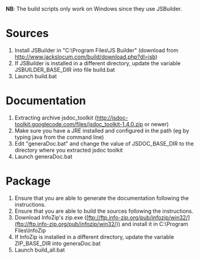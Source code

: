 **NB**: The build scripts only work on Windows since they use JSBuilder.

# Sources #
  1. Install JSBuilder in "C:\Program Files\JS Builder" (download from http://www.jackslocum.com/build/download.php?dl=jsb)
  1. If JSBuilder is installed in a different directory, update the variable JSBUILDER\_BASE\_DIR into file build.bat
  1. Launch build.bat

# Documentation #
  1. Extracting archive jsdoc\_toolkit (http://jsdoc-toolkit.googlecode.com/files/jsdoc_toolkit-1.4.0.zip or newer)
  1. Make sure you have a JRE installed and configured in the path (eg by typing java from the command line)
  1. Edit "generaDoc.bat"  and change the value of JSDOC\_BASE\_DIR to the directory where you extracted jsdoc toolkit
  1. Launch generaDoc.bat

# Package #
  1. Ensure that you are able to generate the documentation following the instructions.
  1. Ensure that you are able to build the sources following the instructions.
  1. Download InfoZip's zip.exe ([ftp://ftp.info-zip.org/pub/infozip/win32/](ftp://ftp.info-zip.org/pub/infozip/win32/)) and install it in C:\Program Files\InfoZip
  1. If InfoZip is installed in a different directory, update the variable ZIP\_BASE\_DIR into generaDoc.bat
  1. Launch build\_all.bat